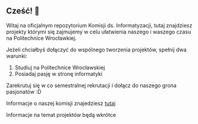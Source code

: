 ## Cześć! 👋

Witaj na oficjalnym repozytorium Komisji ds. Informatyzacji, tutaj znajdziesz projekty którymi się zajmujemy w celu ułatwienia naszego i waszego czasu na Politechnice Wrocławkiej.

Jeżeli chciałbyś dołączyć do wspólnego tworzenia projektów, spełnij dwa warunki:
1. Studiuj na Politechnice Wrocławskiej
2. Posiadaj pasję w stronę informatyki

Zarekrutuj się w co semestralnej rekrutacji i dołącz do naszego grona pasjonatów :D

Informacje o naszej komisji znajedziesz [tutaj](https://samorzad.pwr.edu.pl/samorzad/komisje/komisja-ds-informatyzacji)

Informacje na temat projektów będą wkrótce
<!--

**Here are some ideas to get you started:**

🙋‍♀️ A short introduction - what is your organization all about?
🌈 Contribution guidelines - how can the community get involved?
👩‍💻 Useful resources - where can the community find your docs? Is there anything else the community should know?
🍿 Fun facts - what does your team eat for breakfast?
🧙 Remember, you can do mighty things with the power of [Markdown](https://docs.github.com/github/writing-on-github/getting-started-with-writing-and-formatting-on-github/basic-writing-and-formatting-syntax)
-->
